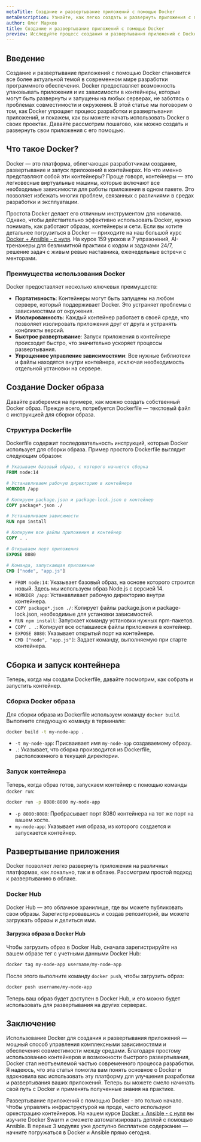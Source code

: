```yaml
---
metaTitle: Создание и развертывание приложений с помощью Docker
metaDescription: Узнайте, как легко создать и развернуть приложения с помощью Docker. В статье описаны основные функции, возможности и пошаговые примеры для новичков
author: Олег Марков
title: Создание и развертывание приложений с помощью Docker
preview: Исследуйте процесс создания и развертывания приложений с Docker. Прочитав эту статью, вы научитесь удобно управлять контейнерами и получите базовые практические навыки
---
```


## Введение

Создание и развертывание приложений с помощью Docker становится все более актуальной темой в современном мире разработки программного обеспечения. Docker предоставляет возможность упаковывать приложения и их зависимости в контейнеры, которые могут быть развернуты и запущены на любых серверах, не заботясь о проблемах совместимости и окружения. В этой статье мы поговорим о том, как Docker упрощает процесс разработки и развертывания приложений, и покажем, как вы можете начать использовать Docker в своих проектах. Давайте рассмотрим пошагово, как можно создать и развернуть свои приложения с его помощью.

## Что такое Docker?

Docker — это платформа, облегчающая разработчикам создание, развертывание и запуск приложений в контейнерах. Но что именно представляют собой эти контейнеры? Проще говоря, контейнеры — это легковесные виртуальные машины, которые включают все необходимые зависимости для работы приложения в одном пакете. Это позволяет избежать многих проблем, связанных с различиями в средах разработки и эксплуатации.

Простота Docker делает его отличным инструментом для новичков. Однако, чтобы действительно эффективно использовать Docker, нужно понимать, как работают образы, контейнеры и сети. Если вы хотите детальнее погрузиться в Docker — приходите на наш большой курс [Docker + Ansible - с нуля](https://purpleschool.ru/course/docker). На курсе 159 уроков и 7 упражнений, AI-тренажеры для безлимитной практики с кодом и задачами 24/7, решение задач с живым ревью наставника, еженедельные встречи с менторами.

### Преимущества использования Docker

Docker предоставляет несколько ключевых преимуществ:

- **Портативность**: Контейнеры могут быть запущены на любом сервере, который поддерживает Docker. Это устраняет проблемы с зависимостями от окружения.
- **Изолированность**: Каждый контейнер работает в своей среде, что позволяет изолировать приложения друг от друга и устранять конфликты версий.
- **Быстрое развертывание**: Запуск приложения в контейнере происходит быстро, что значительно ускоряет процессы развертывания.
- **Упрощенное управление зависимостями**: Все нужные библиотеки и файлы находятся внутри контейнера, исключая необходимость отдельной установки на сервере.

## Создание Docker образа

Давайте разберемся на примере, как можно создать собственный Docker образ. Прежде всего, потребуется Dockerfile — текстовый файл с инструкцией для сборки образа.

### Структура Dockerfile

Dockerfile содержит последовательность инструкций, которые Docker использует для сборки образа. Пример простого Dockerfile выглядит следующим образом:

```dockerfile
# Указываем базовый образ, с которого начнется сборка
FROM node:14

# Устанавливаем рабочую директорию в контейнере
WORKDIR /app

# Копируем package.json и package-lock.json в контейнер
COPY package*.json ./

# Устанавливаем зависимости
RUN npm install

# Копируем все файлы приложения в контейнер
COPY . .

# Открываем порт приложения
EXPOSE 8080

# Команда, запускающая приложение
CMD ["node", "app.js"]
```

- `FROM node:14`: Указывает базовый образ, на основе которого строится новый. Здесь мы используем образ Node.js с версией 14.
- `WORKDIR /app`: Устанавливает рабочую директорию внутри контейнера.
- `COPY package*.json ./`: Копирует файлы package.json и package-lock.json, необходимые для установки зависимостей.
- `RUN npm install`: Запускает команду установки нужных npm-пакетов.
- `COPY . .`: Копирует все оставшиеся файлы приложения в контейнер.
- `EXPOSE 8080`: Указывает открытый порт на контейнере.
- `CMD ["node", "app.js"]`: Задает команду, выполняемую при старте контейнера.

## Сборка и запуск контейнера

Теперь, когда мы создали Dockerfile, давайте посмотрим, как собрать и запустить контейнер.

### Сборка Docker образа

Для сборки образа из Dockerfile используем команду `docker build`. Выполните следующую команду в терминале:

```bash
docker build -t my-node-app .
```

- `-t my-node-app`: Присваивает имя `my-node-app` создаваемому образу.
- `.`: Указывает, что сборка производится из Dockerfile, расположенного в текущей директории.

### Запуск контейнера

Теперь, когда образ готов, запускаем контейнер с помощью команды `docker run`:

```bash
docker run -p 8080:8080 my-node-app
```

- `-p 8080:8080`: Пробрасывает порт 8080 контейнера на тот же порт на вашем хосте.
- `my-node-app`: Указывает имя образа, из которого создается и запускается контейнер.

## Развертывание приложения

Docker позволяет легко развернуть приложения на различных платформах, как локально, так и в облаке. Рассмотрим простой подход к развертыванию в облаке.

### Docker Hub

Docker Hub — это облачное хранилище, где вы можете публиковать свои образы. Зарегистрировавшись и создав репозиторий, вы можете загружать образы и делиться ими.

#### Загрузка образа в Docker Hub

Чтобы загрузить образ в Docker Hub, сначала зарегистрируйте на вашем образе тег с учетными данными Docker Hub:

```bash
docker tag my-node-app username/my-node-app
```

После этого выполните команду `docker push`, чтобы загрузить образ:

```bash
docker push username/my-node-app
```

Теперь ваш образ будет доступен в Docker Hub, и его можно будет использовать для развертывания на других серверах.

## Заключение

Использование Docker для создания и развертывания приложений — мощный способ управления комплексными зависимостями и обеспечения совместимости между средами. Благодаря простому использованию контейнеров и возможности быстрого развертывания, Docker стал неотъемлемой частью современного процесса разработки. Я надеюсь, что эта статья помогла вам понять основное о Docker и вдохновила вас использовать эту платформу для улучшения разработки и развертывания ваших приложений. Теперь вы можете смело начинать свой путь с Docker и применять полученные знания на практике.

Развертывание приложений с помощью Docker - это только начало. Чтобы управлять инфраструктурой на проде, часто используют оркестрацию контейнеров. На нашем курсе [Docker + Ansible - с нуля](https://purpleschool.ru/course/docker) вы изучите Docker Swarm и сможете автоматизировать деплой с помощью Ansible. В первых 3 модулях уже доступно бесплатное содержание — начните погружаться в Docker и Ansible прямо сегодня.
